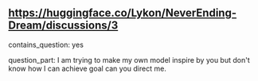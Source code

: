 ## https://huggingface.co/Lykon/NeverEnding-Dream/discussions/3

contains_question: yes

question_part: I am trying to make my own model inspire by you but don't know how I can achieve goal can you direct me.